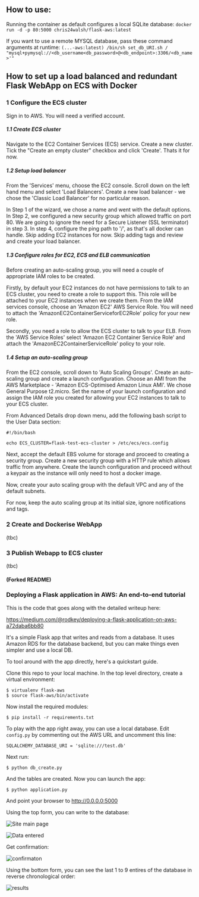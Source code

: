 ## How to use:

Running the container as default configures a local SQLite database:
`docker run -d -p 80:5000 chris24walsh/flask-aws:latest`

If you want to use a remote MYSQL database, pass these command arguments at runtime:
`(...-aws:latest) /bin/sh set_db_URI.sh /
"mysql+pymysql://<db_username<db_password>@<db_endpoint>:3306/<db_name>'"`


## How to set up a load balanced and redundant Flask WebApp on ECS with Docker 

### 1 Configure the ECS cluster

Sign in to AWS. You will need a verified account.

##### 1.1 Create ECS cluster

Navigate to the EC2 Container Services (ECS) service. Create a new cluster. Tick the "Create an empty cluster" checkbox and click 'Create'. Thats it for now.

##### 1.2 Setup load balancer

From the 'Services' menu, choose the EC2 console. Scroll down on the left hand menu and select 'Load Balancers'. Create a new load balancer - we chose the 'Classic Load Balancer' for no particular reason. 

In Step 1 of the wizard, we chose a name and went with the default options. In Step 2, we configured a new security group which allowed traffic on port 80. We are going to ignore the need for a Secure Listener (SSL terminator) in step 3. In step 4, configure the ping path to '/', as that's all docker can handle. Skip adding EC2 instances for now. Skip adding tags and review and create your load balancer. 

##### 1.3 Configure roles for EC2, ECS and ELB communication

Before creating an auto-scaling group, you will need a couple of appropriate IAM roles to be created.

Firstly, by default your EC2 instances do not have permissions to talk to an ECS cluster, you need to create a role to support this. This role will be attached to your EC2 instances when we create them. From the IAM services console, choose an 'Amazon EC2' AWS Service Role. You will need to attach the 'AmazonEC2ContainerServiceforEC2Role' policy for your new role.

Secondly, you need a role to allow the ECS cluster to talk to your ELB. From the 'AWS Service Roles' select 'Amazon EC2 Container Service Role' and attach the 'AmazonEC2ContainerServiceRole' policy to your role.

##### 1.4 Setup an auto-scaling group

From the EC2 console, scroll down to 'Auto Scaling Groups'. Create an auto-scaling group and create a launch configuration. Choose an AMI from the AWS Marketplace - 'Amazon ECS-Optimised Amazon Linux AMI'. We chose General Purpose t2.micro. Set the name of your launch configuration and assign the IAM role you created for allowing your EC2 instances to talk to your ECS cluster.

From Advanced Details drop down menu, add the following bash script to the User Data section:

```
#!/bin/bash

echo ECS_CLUSTER=flask-test-ecs-cluster > /etc/ecs/ecs.config
```

Next, accept the default EBS volume for storage and proceed to creating a security group. Create a new security group with a HTTP rule which allows traffic from anywhere. Create the launch configuration and proceed without a keypair as the instance will only need to host a docker image.

Now, create your auto scaling group with the default VPC and any of the default subnets.

For now, keep the auto scaling group at its initial size, ignore notifications and tags.


### 2 Create and Dockerise WebApp 

(tbc)

### 3 Publish Webapp to ECS cluster

(tbc)




#### (Forked README)

### Deploying a Flask application in AWS: An end-to-end tutorial

This is the code that goes along with the detailed writeup here:

https://medium.com/@rodkey/deploying-a-flask-application-on-aws-a72daba6bb80

It's a simple Flask app that writes and reads from a database. It uses Amazon RDS for the database backend, but you can make things even simpler and use a local DB.

To tool around with the app directly, here's a quickstart guide. 

Clone this repo to your local machine. In the top level directory, create a virtual environment:
```
$ virtualenv flask-aws
$ source flask-aws/bin/activate
```
Now install the required modules:
```
$ pip install -r requirements.txt
```
To play with the app right away, you can use a local database. Edit ```config.py``` by commenting out the AWS URL and uncomment this line:
```
SQLALCHEMY_DATABASE_URI = 'sqlite:///test.db'
```
Next run:
```
$ python db_create.py
```
And the tables are created.  Now you can launch the app:
```
$ python application.py
```
And point your browser to http://0.0.0.0:5000

Using the top form, you can write to the database:

![Site main page](http://i.imgur.com/2d66GIB.png)

![Data entered](http://i.imgur.com/AQWdD2Q.png)

Get confirmation:

![confirmaton](http://i.imgur.com/JtemL7a.png)

Using the bottom form, you can see the last 1 to 9 entires of the database in reverse chronological order:

![results](http://i.imgur.com/LFJeKDz.png)


